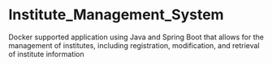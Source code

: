 # Institute_Management_System
Docker supported application using Java and Spring Boot that allows for the management of institutes, including registration, modification, and retrieval of institute information
